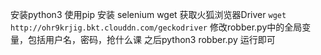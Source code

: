 安装python3
使用pip 安装 selenium
wget 获取火狐浏览器Driver
`wget http://ohr9krjig.bkt.clouddn.com/geckodriver`
修改robber.py中的全局变量，包括用户名，密码，抢什么课
之后python3 robber.py 运行即可
